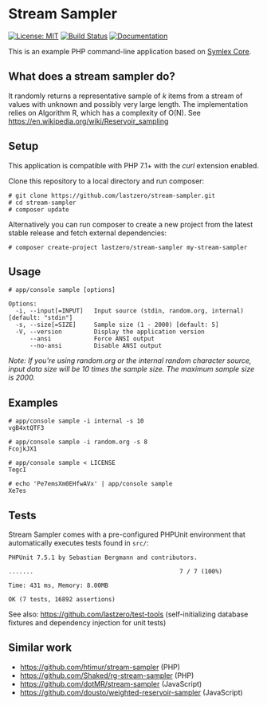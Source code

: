 # Stream Sampler

[![License: MIT](https://img.shields.io/badge/license-MIT-blue.svg)](LICENSE)
[![Build Status](https://travis-ci.org/symlex/stream-sampler.png?branch=master)](https://travis-ci.org/symlex/stream-sampler)
[![Documentation](https://readthedocs.org/projects/symlex-docs/badge/?version=latest&style=flat)](https://docs.symlex.org/en/latest/)

This is an example PHP command-line application based on [Symlex Core](https://github.com/symlex/symlex-core).

## What does a stream sampler do?

It randomly returns a representative sample of *k* items from a stream of values with unknown and
possibly very large length. The implementation relies on Algorithm R, which has a complexity of O(N).
See https://en.wikipedia.org/wiki/Reservoir_sampling

## Setup

This application is compatible with PHP 7.1+ with the *curl* extension enabled.

Clone this repository to a local directory and run composer:

    # git clone https://github.com/lastzero/stream-sampler.git
    # cd stream-sampler
    # composer update

Alternatively you can run composer to create a new project from the latest stable release and fetch external dependencies:

    # composer create-project lastzero/stream-sampler my-stream-sampler

## Usage

    # app/console sample [options]

    Options:
      -i, --input[=INPUT]   Input source (stdin, random.org, internal) [default: "stdin"]
      -s, --size[=SIZE]     Sample size (1 - 2000) [default: 5]
      -V, --version         Display the application version
          --ansi            Force ANSI output
          --no-ansi         Disable ANSI output

*Note: If you're using random.org or the internal random character source, input data size will be 10 times the sample size. The maximum sample size is 2000.*

## Examples

    # app/console sample -i internal -s 10
    vgB4xtQTF3

    # app/console sample -i random.org -s 8
    FcojkJX1

    # app/console sample < LICENSE
    TegcI

    # echo 'Pe7emsXm0EHfwAVx' | app/console sample
    Xe7es

## Tests

Stream Sampler comes with a pre-configured PHPUnit environment that automatically executes tests found in `src/`:

    PHPUnit 7.5.1 by Sebastian Bergmann and contributors.
    
    .......                                         7 / 7 (100%)
    
    Time: 431 ms, Memory: 8.00MB
    
    OK (7 tests, 16892 assertions)

See also: https://github.com/lastzero/test-tools (self-initializing database fixtures and dependency injection for unit tests)

## Similar work

- https://github.com/htimur/stream-sampler (PHP)
- https://github.com/Shaked/rg-stream-sampler (PHP)
- https://github.com/dotMR/stream-sampler (JavaScript)
- https://github.com/dousto/weighted-reservoir-sampler (JavaScript)
